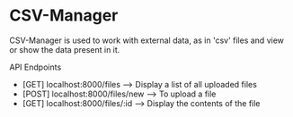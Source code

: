 # CSV-Manager

<p>
CSV-Manager is used to work with external data, as in 'csv' files and view or show the data present in it.
</p>

<p>API Endpoints</p>
<ul>
  <li>[GET] localhost:8000/files --> Display a list of all uploaded files</li>
  <li>[POST] localhost:8000/files/new --> To upload a file</li>
  <li>[GET] localhost:8000/files/:id --> Display the contents of the file</li>
</ul>
